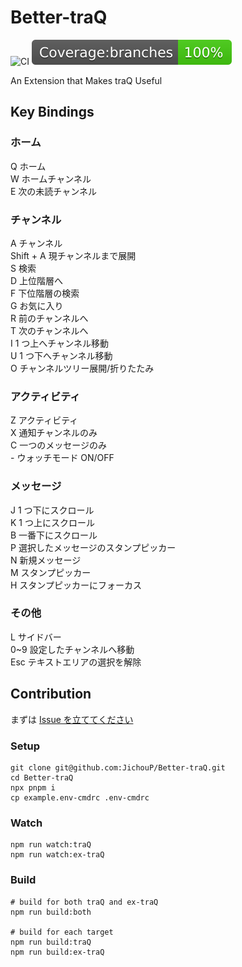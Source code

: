 # Better-traQ

![CI](https://github.com/JichouP/Better-traQ/workflows/CI/badge.svg) ![coverage](coverage/badge-branches.svg)

An Extension that Makes traQ Useful

## Key Bindings

### ホーム

Q ホーム  
W ホームチャンネル  
E 次の未読チャンネル

### チャンネル

A チャンネル  
Shift + A 現チャンネルまで展開  
S 検索  
D 上位階層へ  
F 下位階層の検索  
G お気に入り  
R 前のチャンネルへ  
T 次のチャンネルへ  
I 1 つ上へチャンネル移動  
U 1 つ下へチャンネル移動  
O チャンネルツリー展開/折りたたみ

### アクティビティ

Z アクティビティ  
X 通知チャンネルのみ  
C 一つのメッセージのみ  
\- ウォッチモード ON/OFF

### メッセージ

J 1 つ下にスクロール  
K 1 つ上にスクロール  
B 一番下にスクロール  
P 選択したメッセージのスタンプピッカー  
N 新規メッセージ  
M スタンプピッカー  
H スタンプピッカーにフォーカス

### その他

L サイドバー  
0~9 設定したチャンネルへ移動  
Esc テキストエリアの選択を解除

## Contribution

まずは [Issue を立ててください](https://github.com/JichouP/Better-traQ/issues/new)

### Setup

```shell
git clone git@github.com:JichouP/Better-traQ.git
cd Better-traQ
npx pnpm i
cp example.env-cmdrc .env-cmdrc
```

### Watch

```shell
npm run watch:traQ
npm run watch:ex-traQ
```

### Build

```shell
# build for both traQ and ex-traQ
npm run build:both

# build for each target
npm run build:traQ
npm run build:ex-traQ
```
